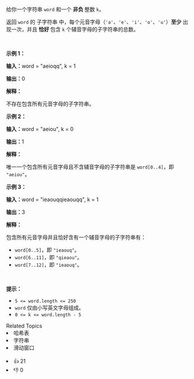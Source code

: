 <p>给你一个字符串 <code>word</code> 和一个 <strong>非负 </strong>整数 <code>k</code>。</p>

<p>返回 <code>word</code> 的 <span data-keyword="substring-nonempty">子字符串</span> 中，每个元音字母（<code>'a'</code>、<code>'e'</code>、<code>'i'</code>、<code>'o'</code>、<code>'u'</code>）<strong>至少</strong> 出现一次，并且 <strong>恰好 </strong>包含 <code>k</code> 个辅音字母的子字符串的总数。</p>

<p>&nbsp;</p>

<p><strong class="example">示例 1：</strong></p>

<div class="example-block"> 
 <p><strong>输入：</strong><span class="example-io">word = "aeioqq", k = 1</span></p> 
</div>

<p><strong>输出：</strong><span class="example-io">0</span></p>

<p><strong>解释：</strong></p>

<p>不存在包含所有元音字母的子字符串。</p>

<p><strong class="example">示例 2：</strong></p>

<div class="example-block"> 
 <p><strong>输入：</strong><span class="example-io">word = "aeiou", k = 0</span></p> 
</div>

<p><strong>输出：</strong><span class="example-io">1</span></p>

<p><strong>解释：</strong></p>

<p>唯一一个包含所有元音字母且不含辅音字母的子字符串是 <code>word[0..4]</code>，即 <code>"aeiou"</code>。</p>

<p><strong class="example">示例 3：</strong></p>

<div class="example-block"> 
 <p><strong>输入：</strong><span class="example-io">word = "ieaouqqieaouqq", k = 1</span></p> 
</div>

<p><strong>输出：</strong>3</p>

<p><strong>解释：</strong></p>

<p>包含所有元音字母并且恰好含有一个辅音字母的子字符串有：</p>

<ul> 
 <li><code>word[0..5]</code>，即 <code>"ieaouq"</code>。</li> 
 <li><code>word[6..11]</code>，即 <code>"qieaou"</code>。</li> 
 <li><code>word[7..12]</code>，即 <code>"ieaouq"</code>。</li> 
</ul>

<p>&nbsp;</p>

<p><strong>提示：</strong></p>

<ul> 
 <li><code>5 &lt;= word.length &lt;= 250</code></li> 
 <li><code>word</code> 仅由小写英文字母组成。</li> 
 <li><code>0 &lt;= k &lt;= word.length - 5</code></li> 
</ul>

<div><div>Related Topics</div><div><li>哈希表</li><li>字符串</li><li>滑动窗口</li></div></div><br><div><li>👍 21</li><li>👎 0</li></div>